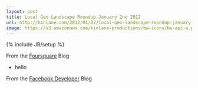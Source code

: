 ```yaml
---
layout: post
title: Local Geo Landscape Roundup January 2nd 2012
url: http://kinlane.com/2012/01/02/local-geo-landscape-roundup-january-2nd-2012/
image: https://s3.amazonaws.com/kinlane-productions/bw-icons/bw-api-a.png
---
```

{% include JB/setup %}

<p>From the <a title="Foursquare Blog" href="http://feeds.feedburner.com/thefoursquareblog">Foursquare</a> Blog</p>

<ul>
     <li>
          hello
     </li>
</ul>From the <a title="Facebook Developer" href="http://developers.facebook.com/blog/">Facebook Developer</a> Blog

